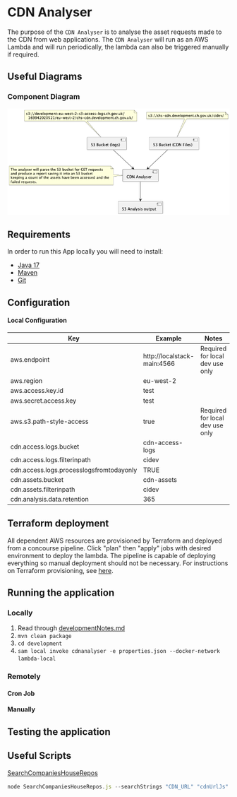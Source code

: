 # CDN Analyser

The purpose of the `CDN Analyser` is to analyse the asset requests made to the CDN from web applications. The `CDN Analyser` will run as an AWS Lambda and will run periodically, the lambda can also be triggered manually if required.

## Useful Diagrams

### Component Diagram
![](./diagrams/component_diagram.png)

## Requirements
In order to run this App locally you will need to install:

- [Java 17](https://www.oracle.com/uk/java/technologies/downloads/#java17)
- [Maven](https://maven.apache.org/download.cgi)
- [Git](https://git-scm.com/downloads)

## Configuration

#### Local Configuration
|                   Key                    |              Example                  |              Notes              |
|------------------------------------------|---------------------------------------|---------------------------------|
| aws.endpoint                             | http://localstack-main:4566           | Required for local dev use only |
| aws.region                               | eu-west-2                             |                                 |
| aws.access.key.id                        | test                                  |                                 |
| aws.secret.access.key                    | test                                  |                                 |
| aws.s3.path-style-access                 | true                                  | Required for local dev use only |
| cdn.access.logs.bucket                   | cdn-access-logs                       |                                 |
| cdn.access.logs.filterinpath             | cidev                                 |                                 |
| cdn.access.logs.processlogsfromtodayonly | TRUE                                  |                                 |
| cdn.assets.bucket                        | cdn-assets                            |                                 |
| cdn.assets.filterinpath                  | cidev                                 |                                 |
| cdn.analysis.data.retention              | 365                                   |                                 |


## Terraform deployment
All dependent AWS resources are provisioned by Terraform and deployed from a concourse pipeline.
Click "plan" then "apply" jobs with desired environment to deploy the lambda.
The pipeline is capable of deploying everything so manual deployment should not be necessary. For
instructions on Terraform provisioning, see [here](/terraform/README.md).

## Running the application

### Locally

1. Read through [developmentNotes.md](/development/developmentNotes.md)
1. `mvn clean package`
2. `cd development`
3. `sam local invoke cdnanalyser -e properties.json --docker-network lambda-local`

### Remotely

#### Cron Job

#### Manually

## Testing the application

## Useful Scripts

[SearchCompaniesHouseRepos](./scripts/SearchCompaniesHouseRepos.js)
```javascript
node SearchCompaniesHouseRepos.js --searchStrings "CDN_URL" "cdnUrlJs" "CDN_URL_JS" "CDN_HOST"
```